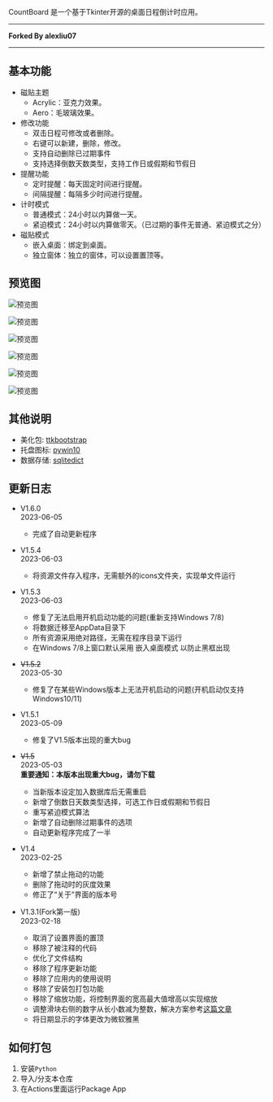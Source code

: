 CountBoard 是一个基于Tkinter开源的桌面日程倒计时应用。 
***
**Forked By alexliu07**
***
## 基本功能 


* 磁贴主题
   * Acrylic：亚克力效果。    
   * Aero：毛玻璃效果。
* 修改功能  
    * 双击日程可修改或者删除。
    * 右键可以新建，删除，修改。
    * 支持自动删除已过期事件
    * 支持选择倒数天数类型，支持工作日或假期和节假日
* 提醒功能  
    * 定时提醒：每天固定时间进行提醒。
    * 间隔提醒：每隔多少时间进行提醒。
* 计时模式
   * 普通模式：24小时以内算做一天。    
   * 紧迫模式：24小时以内算做零天。（已过期的事件无普通、紧迫模式之分）
* 磁贴模式
   * 嵌入桌面：绑定到桌面。    
   * 独立窗体：独立的窗体，可以设置置顶等。      
   
## 预览图

![预览图](screenshots/1.webp)

![预览图](screenshots/2.webp)  

![预览图](screenshots/3.webp)  

![预览图](screenshots/4.webp)

![预览图](screenshots/5.webp) 

![预览图](screenshots/6.webp) 



## 其他说明
* 美化包: [ttkbootstrap](https://github.com/israel-dryer/ttkbootstrap)
* 托盘图标: [pywin10](https://github.com/Gaoyongxian666/pywin10)
* 数据存储: [sqlitedict](https://github.com/Gaoyongxian666/pywin10)

## 更新日志
* V1.6.0<br>2023-06-05<br>
  * 完成了自动更新程序

* V1.5.4<br>2023-06-03<br>
  * 将资源文件存入程序，无需额外的icons文件夹，实现单文件运行

* V1.5.3<br>2023-06-03<br>
  * 修复了无法启用开机启动功能的问题(重新支持Windows 7/8)
  * 将数据迁移至AppData目录下
  * 所有资源采用绝对路径，无需在程序目录下运行
  * 在Windows 7/8上窗口默认采用 嵌入桌面模式 以防止黑框出现

* ~~V1.5.2~~<br>2023-05-30<br>
   * 修复了在某些Windows版本上无法开机启动的问题(开机启动仅支持Windows10/11)

* V1.5.1<br>2023-05-09<br>
   * 修复了V1.5版本出现的重大bug

* ~~V1.5~~<br>2023-05-03<br>
   **重要通知：本版本出现重大bug，请勿下载**
   * 当新版本设定加入数据库后无需重启
   * 新增了倒数日天数类型选择，可选工作日或假期和节假日
   * 重写紧迫模式算法
   * 新增了自动删除过期事件的选项
   * 自动更新程序完成了一半

* V1.4<br>2023-02-25
   * 新增了禁止拖动的功能
   * 删除了拖动时的灰度效果
   * 修正了“关于”界面的版本号

* V1.3.1(Fork第一版)<br>2023-02-18
   * 取消了设置界面的置顶
   * 移除了被注释的代码
   * 优化了文件结构
   * 移除了程序更新功能
   * 移除了应用内的使用说明
   * 移除了安装包打包功能
   * 移除了缩放功能，将控制界面的宽高最大值增高以实现缩放
   * 调整滑块右侧的数字从长小数减为整数，解决方案参考<a href="https://www.coder.work/article/3156851">这篇文章</a>
   * 将日期显示的字体更改为微软雅黑

## 如何打包
1. 安装`Python`
2. 导入/分支本仓库
3. 在Actions里面运行Package App
